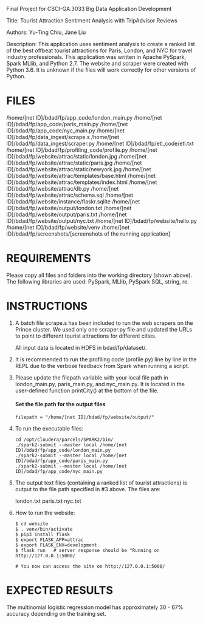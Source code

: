 Final Project for CSCI-GA.3033 Big Data Application Development

Title: Tourist Attraction Sentiment Analysis with TripAdvisor Reviews

Authors: Yu-Ting Chiu, Jane Liu

Description: This application uses sentiment analysis to create a ranked list of the best offbeat tourist
    attractions for Paris, London, and NYC for travel industry professionals. This application was written in Apache PySpark, Spark MLlib, and Python 2.7. The website and scraper were created with Python 3.6. It is unknown if the files will work correctly for other versions of Python.


# FILES
/home/[net ID]/bdad/fp/app_code/london_main.py
/home/[net ID]/bdad/fp/app_code/paris_main.py
/home/[net ID]/bdad/fp/app_code/nyc_main.py
/home/[net ID]/bdad/fp/data_ingest/scrape.s
/home/[net ID]/bdad/fp/data_ingest/scraper.py
/home/[net ID]/bdad/fp/etl_code/etl.txt
/home/[net ID]/bdad/fp/profiling_code/profile.py
/home/[net ID]/bdad/fp/website/attrac/static/london.jpg
/home/[net ID]/bdad/fp/website/attrac/static/paris.jpg
/home/[net ID]/bdad/fp/website/attrac/static/newyork.jpg
/home/[net ID]/bdad/fp/website/attrac/templates/base.html
/home/[net ID]/bdad/fp/website/attrac/templates/index.html
/home/[net ID]/bdad/fp/website/attrac/db.py
/home/[net ID]/bdad/fp/website/attrac/schema.sql
/home/[net ID]/bdad/fp/website/instance/flaskr.sqlite
/home/[net ID]/bdad/fp/website/output/london.txt
/home/[net ID]/bdad/fp/website/output/paris.txt
/home/[net ID]/bdad/fp/website/output/nyc.txt
/home/[net ID]/bdad/fp/website/hello.py
/home/[net ID]/bdad/fp/website/venv
/home/[net ID]/bdad/fp/screenshots/[screenshots of the running application]


# REQUIREMENTS
Please copy all files and folders into the working directory (shown above). The following libraries are used: PySpark, MLlib,
PySpark SQL, string, re.


# INSTRUCTIONS

1. A batch file scrape.s has been included to run the web scrapers on the Prince cluster. We used only one scraper.py file and updated the URLs to point to different tourist attractions for different cities.

    All input data is located in HDFS in bdad/fp/dataset/.

2. It is recommended to run the profiling code (profile.py) line by line in the REPL due to the verbose feedback from Spark  when running a script.

3. Please update the filepath variable with your local file path in london_main.py, paris_main.py, and nyc_main.py. It is located in the user-defined function printCity() at the bottom of the file.

    #### Set the file path for the output files
    `filepath = "/home/[net ID]/bdad/fp/website/output/"`

4. To run the executable files:
    ```
    cd /opt/cloudera/parcels/SPARK2/bin/
    ./spark2-submit --master local /home/[net ID]/bdad/fp/app_code/london_main.py
    ./spark2-submit --master local /home/[net ID]/bdad/fp/app_code/paris_main.py
    ./spark2-submit --master local /home/[net ID]/bdad/fp/app_code/nyc_main.py
    ```

5. The output text files (containing a ranked list of tourist attractions) is output to the file path specified
in #3 above. The files are:

    london.txt
    paris.txt
    nyc.txt

6. How to run the website:
    ```
    $ cd website
    $ . venv/bin/activate
    $ pip3 install flask
    $ export FLASK_APP=attrac
    $ export FLASK_ENV=development
    $ flask run   # server response should be "Running on http://127.0.0.1:5000/

    # You now can access the site on http://127.0.0.1:5000/
    ```
# EXPECTED RESULTS
The multinomial logistic regression model has approximately 30 - 67% accuracy depending on the training set.
